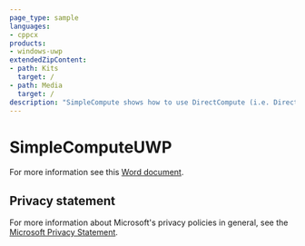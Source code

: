 ```yaml
---
page_type: sample
languages:
- cppcx
products:
- windows-uwp
extendedZipContent:
- path: Kits
  target: /
- path: Media
  target: /
description: "SimpleCompute shows how to use DirectCompute (i.e. Direct3D Compute Shader) for DirectX 11 in a Universal Windows Platform (UWP) app."
---
```


# SimpleComputeUWP

For more information see this [Word document](https://github.com/microsoft/Xbox-ATG-Samples/blob/master/UWPSamples/IntroGraphics/SimpleComputeUWP/Readme.docx).

## Privacy statement

For more information about Microsoft's privacy policies in general, see the [Microsoft Privacy Statement](https://privacy.microsoft.com/privacystatement/).
